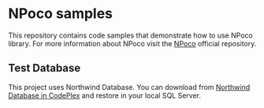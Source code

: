 # NPoco samples
 
This repository contains code samples that demonstrate how to use NPoco library. 
For more information about NPoco visit the [NPoco](https://github.com/schotime/NPoco) official repository.

## Test Database

This project uses Northwind Database. You can download from [Northwind Database in CodePlex](https://northwinddatabase.codeplex.com/) 
and restore in your local SQL Server.

